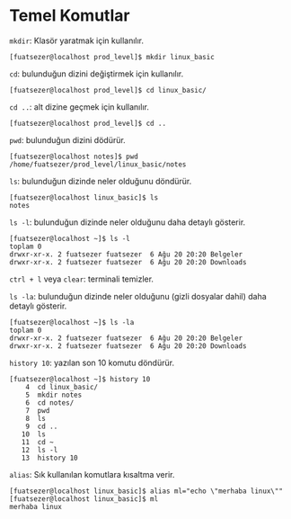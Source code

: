 # Temel Komutlar
`mkdir`: Klasör yaratmak için kullanılır.
```console
[fuatsezer@localhost prod_level]$ mkdir linux_basic
```
`cd`: bulunduğun dizini değiştirmek için kullanılır.
```console
[fuatsezer@localhost prod_level]$ cd linux_basic/
```
`cd ..`: alt dizine geçmek için kullanılır.
```console
[fuatsezer@localhost prod_level]$ cd ..
```
`pwd`: bulunduğun dizini dödürür.
```console
[fuatsezer@localhost notes]$ pwd
/home/fuatsezer/prod_level/linux_basic/notes
```
`ls`: bulunduğun dizinde neler olduğunu döndürür.
```console
[fuatsezer@localhost linux_basic]$ ls
notes
```
`ls -l`: bulunduğun dizinde neler olduğunu daha detaylı gösterir.
```console
[fuatsezer@localhost ~]$ ls -l
toplam 0
drwxr-xr-x. 2 fuatsezer fuatsezer  6 Ağu 20 20:20 Belgeler
drwxr-xr-x. 2 fuatsezer fuatsezer  6 Ağu 20 20:20 Downloads
```
`ctrl + l` veya `clear`: terminali temizler.

`ls -la`: bulunduğun dizinde neler olduğunu (gizli dosyalar dahil) daha detaylı gösterir.
```console
[fuatsezer@localhost ~]$ ls -la
toplam 0
drwxr-xr-x. 2 fuatsezer fuatsezer  6 Ağu 20 20:20 Belgeler
drwxr-xr-x. 2 fuatsezer fuatsezer  6 Ağu 20 20:20 Downloads
```
`history 10`: yazılan son 10 komutu döndürür.

```console
[fuatsezer@localhost ~]$ history 10
    4  cd linux_basic/
    5  mkdir notes
    6  cd notes/
    7  pwd
    8  ls
    9  cd ..
   10  ls
   11  cd ~
   12  ls -l
   13  history 10
```
`alias`: Sık kullanılan komutlara kısaltma verir.
```console
[fuatsezer@localhost linux_basic]$ alias ml="echo \"merhaba linux\""
[fuatsezer@localhost linux_basic]$ ml
merhaba linux
```


